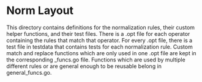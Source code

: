 # Norm Layout

This directory contains definitions for the normalization rules, their
custom helper functions, and their test files. There is a .opt file for each
operator containing the rules that match that operator. For every .opt file,
there is a test file in testdata that contains tests for each normalization
rule. Custom match and replace functions which are only used in one .opt file
are kept in the corresponding _funcs.go file. Functions which are used by 
multiple different rules or are general enough to be reusable belong in 
general_funcs.go.
